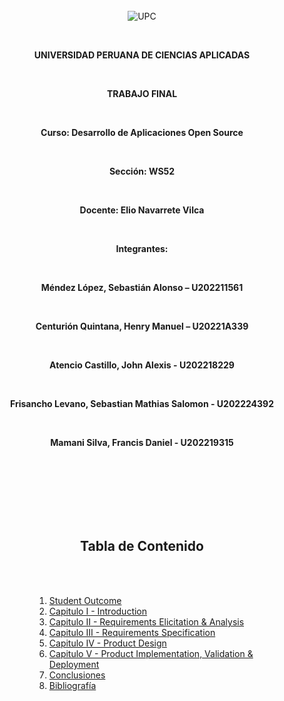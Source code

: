 <br>
<br>
<br>

<p align="center">
  <img src="https://raw.githubusercontent.com//HenryCenturion//open-source-final-project//document/caratula//images//upc.png" alt="UPC">
</p>

<br>

<p align="center"><strong>UNIVERSIDAD PERUANA DE CIENCIAS APLICADAS</strong></p>

<br>

<p align="center"><strong>TRABAJO FINAL</strong></p>

<br>

<p align="center"><strong>Curso: Desarrollo de Aplicaciones Open Source</strong></p>

<br>

<p align="center"><strong>Sección: WS52</strong></p>

<br>

<p align="center"><strong>Docente: Elio Navarrete Vilca</strong></p>

<br>

<p align="center"><strong>Integrantes:</strong></p>

<br>

<p align="center"><strong>Méndez López, Sebastián Alonso – U202211561</strong></p>

<br>

<p align="center"><strong>Centurión Quintana, Henry Manuel – U20221A339</strong></p>

<br>

<p align="center"><strong>Atencio Castillo, John Alexis - U202218229</strong></p>

<br>

<p align="center"><strong>Frisancho Levano, Sebastian Mathias Salomon - U202224392</strong></p>

<br>

<p align="center"><strong>Mamani Silva, Francis Daniel - U202219315</strong></p>

<br>

<br>
<br>

<div style="text-align: center;">
<br>
<br>
<br>

## Tabla de Contenido
</div>
<br>
<br>

</div>

<div style="margin-left: 80px;">

  1. [Student Outcome](#1-student-outcome) <br>
  2. [Capitulo I - Introduction](#2-) <br>
  3. [Capitulo II - Requirements Elicitation & Analysis](#3-)<br>
  4. [Capitulo III - Requirements Specification](#4-)<br>
  5. [Capitulo IV - Product Design](#5-)<br>
  6. [Capitulo V - Product Implementation, Validation & Deployment](#6-)<br>
  7. [Conclusiones](#7-conclusiones)<br>
  8. [Bibliografía](#8-bibliografía)<br>

</div>

<br>
<br>
<br>
<br>
<br>
